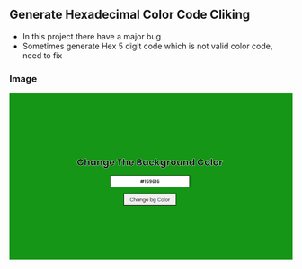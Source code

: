 ## Generate Hexadecimal Color Code Cliking 

* In this project there have a major bug 
* Sometimes generate Hex 5 digit code which is not valid color code, need to fix

### Image 
![Image](image.png)
